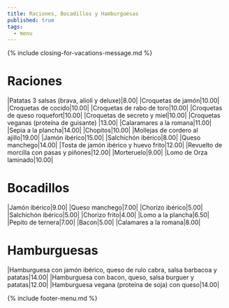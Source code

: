 ```yaml
---
title: Raciones, Bocadillos y Hamburguesas
published: true
tags:
  - menu
---
```


{% include closing-for-vacations-message.md %}

# Raciones

|Patatas 3 salsas (brava, alioli y deluxe)|8.00|
|Croquetas de jamón|10.00|
|Croquetas de cocido|10.00|
|Croquetas de rabo de toro|10.00|
|Croquetas de queso roquefort|10.00|
|Croquetas de secreto y miel|10.00|
|Croquetas veganas (proteína de guisante) |13.00|
|Calaramares a la romana|11.00|
|Sepia a la plancha|14.00|
|Chopitos|10.00|
|Mollejas de cordero al ajillo|19.00|
|Jamón ibérico|15.00|
|Salchichón ibérico|8.00|
|Queso manchego|14.00|
|Tosta de jamón ibérico y huevo frito|12.00|
|Revuelto de morcilla con pasas y piñones|12.00|
|Morteruelo|9.00|
|Lomo de Orza laminado|10.00|

# Bocadillos

|Jamón ibérico|9.00|
|Queso manchego|7.00|
|Chorizo ibérico|5.00|
|Salchichón ibérico|5.00|
|Chorizo frito|4.00|
|Lomo a la plancha|6.50|
|Pepito de ternera|7.00|
|Bacon|5.00|
|Calamares a la romana|8.00|

# Hamburguesas

|Hamburguesa con jamón ibérico, queso de rulo cabra, salsa barbacoa y patatas|14.00|
|Hamburguesa con bacon, queso, salsa burguer y patatas|12.00|
|Hamburguesa vegana (proteína de soja) con queso|14.00|

{% include footer-menu.md %}
